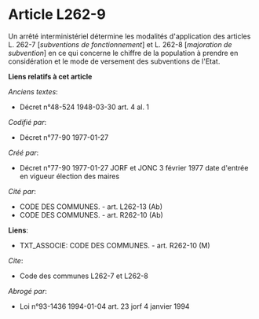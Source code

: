# Article L262-9

Un arrêté interministériel détermine les modalités d'application des articles L. 262-7 [*subventions de fonctionnement*] et
L. 262-8 [*majoration de subvention*] en ce qui concerne le chiffre de la population à prendre en considération et le mode de
versement des subventions de l'Etat.

**Liens relatifs à cet article**

_Anciens textes_:

  - Décret n°48-524 1948-03-30 art. 4 al. 1

_Codifié par_:

  - Décret n°77-90 1977-01-27

_Créé par_:

  - Décret n°77-90 1977-01-27 JORF et JONC 3 février 1977 date d'entrée en vigueur élection des maires

_Cité par_:

  - CODE DES COMMUNES. - art. L262-13 (Ab)
  - CODE DES COMMUNES. - art. R262-10 (Ab)

**Liens**:

  - TXT_ASSOCIE: CODE DES COMMUNES. - art. R262-10 (M)

_Cite_:

  - Code des communes L262-7 et L262-8

_Abrogé par_:

  - Loi n°93-1436 1994-01-04 art. 23 jorf 4 janvier 1994
